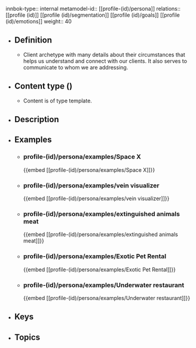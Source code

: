 innbok-type:: internal
metamodel-id:: [[profile-(id)/persona]]
relations:: [[profile (id)]] [[profile (id)/segmentation]] [[profile (id)/goals]] [[profile (id)/emotions]]
weight:: 40

- ## Definition
  - Client archetype with many details about their circumstances that helps us understand and connect with our clients. It also serves to communicate to whom we are addressing.
- ## Content type ()
  - Content is of type template.
  
- ## Description
- ## Examples
  - ### profile-(id)/persona/examples/Space X
    {{embed [[profile-(id)/persona/examples/Space X]]}}
  - ### profile-(id)/persona/examples/vein visualizer
    {{embed [[profile-(id)/persona/examples/vein visualizer]]}}
  - ### profile-(id)/persona/examples/extinguished animals meat
    {{embed [[profile-(id)/persona/examples/extinguished animals meat]]}}
  - ### profile-(id)/persona/examples/Exotic Pet Rental
    {{embed [[profile-(id)/persona/examples/Exotic Pet Rental]]}}
  - ### profile-(id)/persona/examples/Underwater restaurant
    {{embed [[profile-(id)/persona/examples/Underwater restaurant]]}}
  
- ## Keys
  
- ## Topics
  

